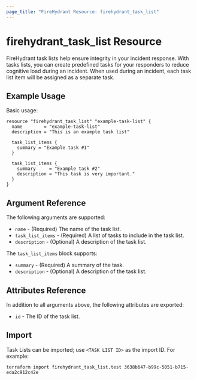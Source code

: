 ```yaml
---
page_title: "FireHydrant Resource: firehydrant_task_list"
---
```


# firehydrant_task_list Resource

FireHydrant task lists help ensure integrity in your incident response. 
With tasks lists, you can create predefined tasks for your responders to 
reduce cognitive load during an incident. When used during an incident, 
each task list item will be assigned as a separate task.

## Example Usage

Basic usage:
```hcl
resource "firehydrant_task_list" "example-task-list" {
  name        = "example-task-list"
  description = "This is an example task list"

  task_list_items {
    summary = "Example task #1"
  }

  task_list_items {
    summary     = "Example task #2"
    description = "This task is very important."
  }
}
```

## Argument Reference

The following arguments are supported:

* `name` - (Required) The name of the task list.
* `task_list_items` - (Required) A list of tasks to include in the task list.
* `description` - (Optional) A description of the task list.

The `task_list_items` block supports:

* `summary` - (Required) A summary of the task.
* `description` - (Optional) A description of the task list.

## Attributes Reference

In addition to all arguments above, the following attributes are exported:

* `id` - The ID of the task list.

## Import

Task Lists can be imported; use `<TASK LIST ID>` as the import ID. For example:

```shell
terraform import firehydrant_task_list.test 3638b647-b99c-5051-b715-eda2c912c42e
```
